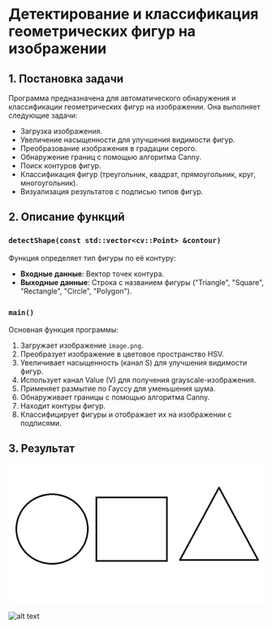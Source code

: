 # Детектирование и классификация геометрических фигур на изображении

## 1. Постановка задачи
Программа предназначена для автоматического обнаружения и классификации геометрических фигур на изображении. Она выполняет следующие задачи:
- Загрузка изображения.
- Увеличение насыщенности для улучшения видимости фигур.
- Преобразование изображения в градации серого.
- Обнаружение границ с помощью алгоритма Canny.
- Поиск контуров фигур.
- Классификация фигур (треугольник, квадрат, прямоугольник, круг, многоугольник).
- Визуализация результатов с подписью типов фигур.

## 2. Описание функций

### `detectShape(const std::vector<cv::Point> &contour)`
Функция определяет тип фигуры по её контуру:
- **Входные данные**: Вектор точек контура.
- **Выходные данные**: Строка с названием фигуры ("Triangle", "Square", "Rectangle", "Circle", "Polygon").

### `main()`
Основная функция программы:
1. Загружает изображение `image.png`.
2. Преобразует изображение в цветовое пространство HSV.
3. Увеличивает насыщенность (канал S) для улучшения видимости фигур.
4. Использует канал Value (V) для получения grayscale-изображения.
5. Применяет размытие по Гауссу для уменьшения шума.
6. Обнаруживает границы с помощью алгоритма Canny.
7. Находит контуры фигур.
8. Классифицирует фигуры и отображает их на изображении с подписями.

## 3. Результат

![alt text](image.webp)

![alt text](https://github.com/user-attachments/assets/df97182c-93dd-4611-a80a-6a1aa778ba09)

